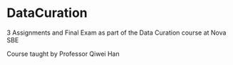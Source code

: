 # DataCuration
3 Assignments and Final Exam as part of the Data Curation course at Nova SBE

Course taught by Professor Qiwei Han

